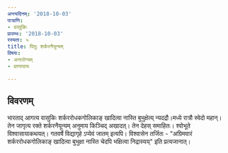 ```yaml
---
अन्त्यदिनम्: '2018-10-03'
पात्राणि:
- वासुकिः
प्रारम्भः: '2018-10-03'
रस्यता: ५
title: पितुः शर्करनैयून्यम्
विषयः:
- अनारोग्यम्
- प्राणापायः

---
```


## विवरणम्
भारताद् आगत्य वासुकिः शर्कररोधकगोलिकाङ् खादित्वा नास्ति बुभुक्षेत्य् न्यदद्रौ।मध्ये रात्रौ स्वेदो महान्। तेन जागृत्य रक्ते शर्करनैयून्यम् अनुमाय किञ्चिद् अखादत्। तेन देहस् समाहितः। श्वोभूते विश्वासायाकथयत्। गतवर्षे विद्यागृहे ऽप्येवं जातम् इत्यपि। विश्वासेन तर्जितः - "अग्रिमवारं शर्कररोधकगोलिकाङ् खादित्वा बुभुक्षा नास्ति चेदपि भक्षित्वा निद्रास्यय्" इति प्रत्यजानात्।

